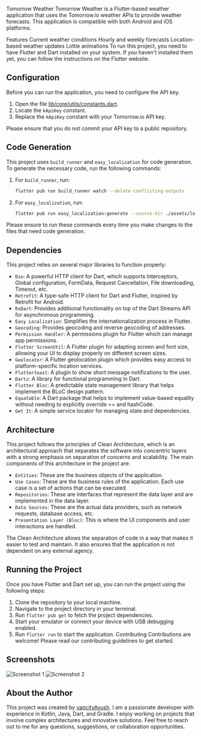 Tomorrow Weather
Tomorrow Weather is a Flutter-based weather application that uses the Tomorrow.io weather APIs to provide weather forecasts. This application is compatible with both Android and iOS platforms.

Features
Current weather conditions
Hourly and weekly forecasts
Location-based weather updates
Lottie animations
To run this project, you need to have Flutter and Dart installed on your system. If you haven't installed them yet, you can follow the instructions on the Flutter website.

## Configuration

Before you can run the application, you need to configure the API key.

1. Open the file [lib/core/utils/constants.dart](lib/core/utils/constants.dart).
2. Locate the `kApiKey` constant.
3. Replace the `kApiKey` constant with your Tomorrow.io API key.

Please ensure that you do not commit your API key to a public repository.

## Code Generation

This project uses `build_runner` and `easy_localization` for code generation. To generate the necessary code, run the following commands:

1. For `build_runner`, run:
   ```bash
   flutter pub run build_runner watch --delete-conflicting-outputs
   ```
2. For `easy_localization`, run:
   ```bash
   flutter pub run easy_localization:generate --source-dir ./assets/locales -f keys -O lib/gen -o locale_keys.g.dart
   ```

Please ensure to run these commands every time you make changes to the files that need code generation.

## Dependencies

This project relies on several major libraries to function properly:

- `Dio`: A powerful HTTP client for Dart, which supports Interceptors, Global configuration, FormData, Request Cancellation, File downloading, Timeout, etc.
- `Retrofit`: A type-safe HTTP client for Dart and Flutter, inspired by Retrofit for Android.
- `RxDart`: Provides additional functionality on top of the Dart Streams API for asynchronous programming.
- `Easy Localization`: Simplifies the internationalization process in Flutter.
- `Geocoding`: Provides geocoding and reverse geocoding of addresses.
- `Permission Handler`: A permissions plugin for Flutter which can manage app permissions.
- `Flutter ScreenUtil`: A Flutter plugin for adapting screen and font size, allowing your UI to display properly on different screen sizes.
- `Geolocator`: A Flutter geolocation plugin which provides easy access to platform-specific location services.
- `Fluttertoast`: A plugin to show short message notifications to the user.
- `Dartz`: A library for functional programming in Dart.
- `Flutter Bloc`: A predictable state management library that helps implement the BLoC design pattern.
- `Equatable`: A Dart package that helps to implement value-based equality without needing to explicitly override == and hashCode.
- `Get It`: A simple service locator for managing state and dependencies.

## Architecture

This project follows the principles of Clean Architecture, which is an architectural approach that separates the software into concentric layers with a strong emphasis on separation of concerns and scalability. The main components of this architecture in the project are:

- `Entities`: These are the business objects of the application.
- `Use Cases`: These are the business rules of the application. Each use case is a set of actions that can be executed.
- `Repositories`: These are interfaces that represent the data layer and are implemented in the data layer.
- `Data Sources`: These are the actual data providers, such as network requests, database access, etc.
- `Presentation Layer (Bloc)`: This is where the UI components and user interactions are handled.

The Clean Architecture allows the separation of code in a way that makes it easier to test and maintain. It also ensures that the application is not dependent on any external agency.

## Running the Project
Once you have Flutter and Dart set up, you can run the project using the following steps:

1. Clone the repository to your local machine.
2. Navigate to the project directory in your terminal.
3. Run `flutter pub get` to fetch the project dependencies.
4. Start your emulator or connect your device with USB debugging enabled.
5. Run `flutter run` to start the application.
   Contributing
   Contributions are welcome! Please read our contributing guidelines to get started.

## Screenshots

![Screenshot 1](./screenshots/ss1.jpg)
![Screenshot 2](./screenshots/ss2.jpg)

## About the Author

This project was created by [vancityAyush](https://github.com/vancityAyush). I am a passionate developer with experience in Kotlin, Java, Dart, and Gradle. I enjoy working on projects that involve complex architectures and innovative solutions. Feel free to reach out to me for any questions, suggestions, or collaboration opportunities.